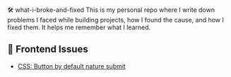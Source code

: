 🛠️ what-i-broke-and-fixed
This is my personal repo where I write down problems I faced while building projects, how I found the cause, and how I fixed them. It helps me remember what I learned.

## 🔧 Frontend Issues
- [CSS: Button by default nature submit]()

